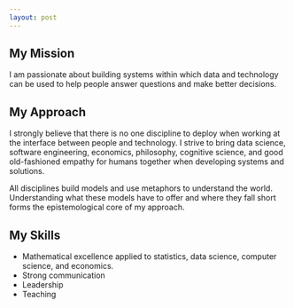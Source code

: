 ```yaml
---
layout: post
---
```

## My Mission

I am passionate about building systems within which data and technology can be used to help people answer questions and make better decisions.

## My Approach
I strongly believe that there is no one discipline to deploy when working at the interface between people and technology.  I strive to bring data science, software engineering, economics, philosophy, cognitive science, and good old-fashioned empathy for humans together when developing systems and solutions.  

All disciplines build models and use metaphors to understand the world.  Understanding what these models have to offer and where they fall short forms the epistemological core of my approach.

## My Skills
* Mathematical excellence applied to statistics, data science, computer science, and economics.  
* Strong communication 
* Leadership
* Teaching
